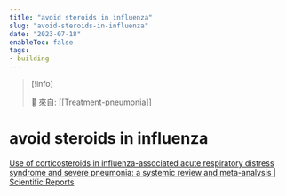 ```yaml
---
title: "avoid steroids in influenza"
slug: "avoid-steroids-in-influenza"
date: "2023-07-18"
enableToc: false
tags:
- building
---
```


> [!info]
>
> 🌱 來自: [[Treatment-pneumonia]]

# avoid steroids in influenza

[Use of corticosteroids in influenza-associated acute respiratory distress syndrome and severe pneumonia: a systemic review and meta-analysis | Scientific Reports](https://www.nature.com/articles/s41598-020-59732-7)


